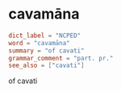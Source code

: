 # cavamāna

``` toml
dict_label = "NCPED"
word = "cavamāna"
summary = "of cavati"
grammar_comment = "part. pr."
see_also = ["cavati"]
```

of cavati

